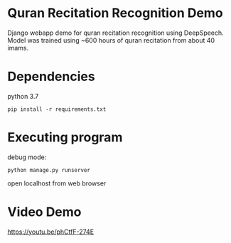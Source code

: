 
Quran Recitation Recognition Demo
========================
Django webapp demo for quran recitation recognition using DeepSpeech. Model was trained using ~600 hours of quran recitation from about 40 imams.


Dependencies
========================
python 3.7

```
pip install -r requirements.txt
```

Executing program
========================
debug mode:
```
python manage.py runserver
```

open localhost from web browser

Video Demo
========================
https://youtu.be/phCtfF-274E
